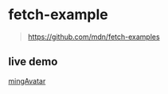 # fetch-example
> https://github.com/mdn/fetch-examples
## live demo
[mingAvatar](https://fetch-example.nftcam.me/)
